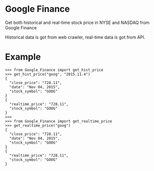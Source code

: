 # Google Finance

Get both historical and real-time stock price in NYSE and NASDAQ from Google Finance

Historical data is got from web crawler, real-time data is got from API.

# Example

```
>>> from Google_Finance import get_hist_price
>>> get_hist_price("goog", "2015.11.4")
{
  "close_price": "728.11", 
  "date": "Nov 04, 2015", 
  "stock_symbol": "GOOG"
}
{
  "realtime_price": "728.11", 
  "stock_symbol": "GOOG"
}
>>> 
>>> from Google_Finance import get_realtime_price
>>> get_realtime_price("goog")
{
  "close_price": "728.11", 
  "date": "Nov 04, 2015", 
  "stock_symbol": "GOOG"
}
{
  "realtime_price": "728.11", 
  "stock_symbol": "GOOG"
}
```
